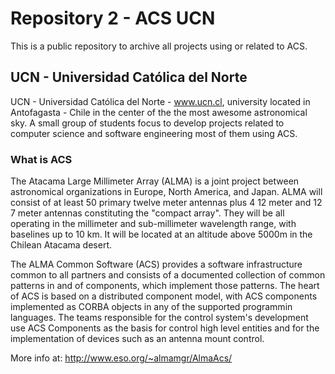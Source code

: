 # Repository 2 - ACS UCN #

This is a public repository to archive all projects using or related to ACS.

## UCN - Universidad Católica del Norte ##

UCN - Universidad Católica del Norte - www.ucn.cl, university located in Antofagasta - Chile in the center of the the most awesome astronomical sky. A small group of students focus to develop projects related to computer science and software engineering most of them using ACS.

### What is ACS ###

The Atacama Large Millimeter Array (ALMA) is a joint project between astronomical organizations in Europe, North America, and Japan. ALMA will consist of at least 50 primary twelve meter antennas plus 4 12 meter and 12 7 meter antennas constituting the "compact array". They will be all operating in the millimeter and sub-millimeter wavelength range, with baselines up to 10 km. It will be located at an altitude above 5000m in the Chilean Atacama desert.

The ALMA Common Software (ACS) provides a software infrastructure common to all partners and consists of a documented collection of common patterns in and of components, which implement those patterns. The heart of ACS is based on a distributed component model, with ACS components implemented as CORBA objects in any of the supported programmin languages. The teams responsible for the control system's development use ACS Components as the basis for control high level entities and for the implementation of devices such as an antenna mount control.

More info at: http://www.eso.org/~almamgr/AlmaAcs/